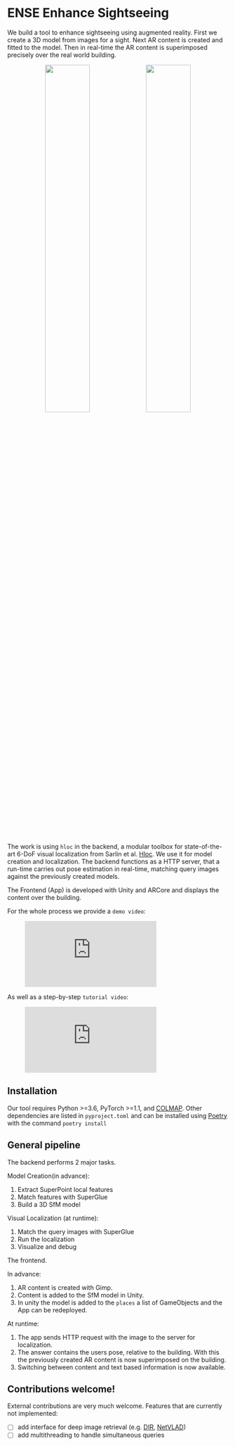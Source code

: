 # ENSE Enhance Sightseeing

We build a tool to enhance sightseeing using augmented reality.
First we create a 3D model from images for a sight. Next AR content is created and fitted to the model. 
Then in real-time the AR content is superimposed precisely over the real world building.  


<p align="center">
    <img src="doc/P2.svg" width="45%"/></a>
    <img src="doc/P1.svg" width="45%"/></a>
</p>

The work is using `hloc` in the backend, a modular toolbox for state-of-the-art 6-DoF visual localization from Sarlin 
et al. [Hloc](https://github.com/cvg/Hierarchical-Localization). 
We use it for model creation and localization. The backend functions as a HTTP server, that a run-time carries out pose estimation in real-time, matching query images against the previously created models. 

The Frontend (App) is developed with Unity and ARCore and displays the content over the building.

For the whole process we provide a `demo video`:

<figure class="video_container">
  <iframe src="https://www.youtube.com/embed/gFo4LCvVha8" frameborder="0" allowfullscreen="true"> </iframe>
</figure>

As well as a step-by-step `tutorial video`:

<figure class="video_container">
  <iframe src="https://www.youtube.com/embed/gFo4LCvVha8" frameborder="0" allowfullscreen="true"> </iframe>
</figure>


## Installation

Our tool requires Python >=3.6, PyTorch >=1.1, and [COLMAP](https://colmap.github.io/index.html). 
Other dependencies are listed in `pyproject.toml` and can be installed using [Poetry](https://python-poetry.org/) with the command `poetry install`

## General pipeline

The backend performs 2 major tasks.

Model Creation(in advance): 
1. Extract SuperPoint local features 
2. Match features with SuperGlue
3. Build a 3D SfM model

Visual Localization (at runtime):
1. Match the query images with SuperGlue
2. Run the localization
3. Visualize and debug

The frontend.

In advance:
1. AR content is created with Gimp. 
2. Content is added to the SfM model in Unity. 
3. In unity the model is added to the `places` a list of GameObjects and the App can be redeployed. 

At runtime: 
1. The app sends HTTP request with the image to the server for localization. 
2. The answer contains the users pose, relative to the building. With this the previously created AR content is now superimposed on the building.
3. Switching between content and text based information is now available. 

## Contributions welcome!

External contributions are very much welcome. Features that are currently not implemented:

- [ ] add interface for deep image retrieval (e.g. [DIR](https://github.com/almazan/deep-image-retrieval), [NetVLAD](https://github.com/uzh-rpg/netvlad_tf_open))
- [ ] add multithreading to handle simultaneous queries
